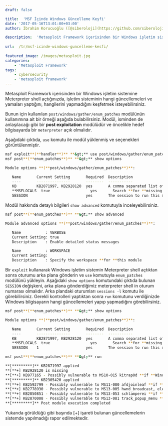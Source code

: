 ```yaml
---
draft: false

title:  'MSF İçinde Windows Güncelleme Keşfi'
date: '2017-05-16T13:01:00+03:00'
author: İbrahim Korucuoğlu ([@siberoloji](https://github.com/siberoloji))

description:  'Metasploit Framework içerisinden bir Windows işletim sistemine Meterpreter shell açtığınızda, işletim sisteminin hangi güncellemeleri ve yamaları yaptığını, hangilerini yapmadığını keşfetmek isteyebilirsiniz.' 
 
url:  /tr/msf-icinde-windows-guncelleme-kesfi/
 
featured_image: /images/metasploit.jpg
categories:
    - 'Metasploit Framework'
tags:
    - cybersecurity
    - 'metasploit framework'
---
```



Metasploit Framework içerisinden bir Windows işletim sistemine Meterpreter shell açtığınızda, işletim sisteminin hangi güncellemeleri ve yamaları yaptığını, hangilerini yapmadığını keşfetmek isteyebilirsiniz.



Bunun için kullanılan `post/windows/gather/enum_patches` modülünün kullanımına ait bir örneği aşağıda bulabilirsiniz. Modül, isminden de anlaşılacağı gibi bir **post exploitation** modülüdür ve öncelikle hedef bilgisayarda bir `meterpreter` açık olmalıdır.



Aşağıdaki çıktıda, `use` komutu ile modül yüklenmiş ve seçenekleri görüntülenmiştir.


```bash
msf exploit**(**handler**)** **&gt;** use post/windows/gather/enum_patches
msf post**(**enum_patches**)** **&gt;** show options

Module options **(**post/windows/gather/enum_patches**)**:

   Name       Current Setting       Required  Description
   ----       ---------------       --------  -----------
   KB         KB2871997, KB2928120  yes       A comma separated list of KB patches to search **for
   **MSFLOCALS  true                  yes       Search **for **missing patchs **for **which there is a MSF local module
   SESSION                          yes       The session to run this module on.
```



Modül hakkında detaylı bilgileri `show advanced` komutuyla inceleyebilirsiniz.


```bash
msf post**(**enum_patches**)** **&gt;** show advanced

Module advanced options **(**post/windows/gather/enum_patches**)**:

   Name           : VERBOSE
   Current Setting: true
   Description    : Enable detailed status messages

   Name           : WORKSPACE
   Current Setting: 
   Description    : Specify the workspace **for **this module
```



Bir `exploit` kullanarak Windows işletim sistemin Meterpreter shell açtıktan sonra oturumu arka plana gönderin ve `use` komutuyla `enum_patches` modülünü yükleyin. Aşağıdaki `show options` komutundaki çıktıda bulunan `SESSION` değişkeni, arka plana gönderdiğimiz meterpreter shell in oturum numarası olmalıdır. Arka plandaki oturumları `sessions -l` komutu ile görebilirsiniz. Gerekli kontrolleri yaptıktan sonra `run` komutunu verdiğinizde Windows bilgisayarın hangi güncellemeleri yapıp yapmadığını görebilirsiniz.


```bash
msf post**(**enum_patches**)** **&gt;** show options

Module options **(**post/windows/gather/enum_patches**)**:

   Name       Current Setting       Required  Description
   ----       ---------------       --------  -----------
   KB         KB2871997, KB2928120  yes       A comma separated list of KB patches to search **for
   **MSFLOCALS  true                  yes       Search **for **missing patchs **for **which there is a MSF local module
   SESSION    1                     yes       The session to run this module on.

msf post**(**enum_patches**)** **&gt;** run

**[*********]** KB2871997 applied
**[**+] KB2928120 is missing
**[**+] KB977165 - Possibly vulnerable to MS10-015 kitrap0d **if **Windows 2K SP4 - Windows 7 **(**x86**)**
**[*********]** KB2305420 applied
**[**+] KB2592799 - Possibly vulnerable to MS11-080 afdjoinleaf **if **XP SP2/SP3 Win 2k3 SP2
**[**+] KB2778930 - Possibly vulnerable to MS13-005 hwnd_broadcast, elevates from Low to Medium integrity
**[**+] KB2850851 - Possibly vulnerable to MS13-053 schlamperei **if **x86 Win7 SP0/SP1
**[**+] KB2870008 - Possibly vulnerable to MS13-081 track_popup_menu **if **x86 Windows 7 SP0/SP1
**[*********]** Post module execution completed
```



Yukarıda görüldüğü gibi başında [+] işareti bulunan güncellemelerin sistemde yapılmadığı rapor edilmektedir.
